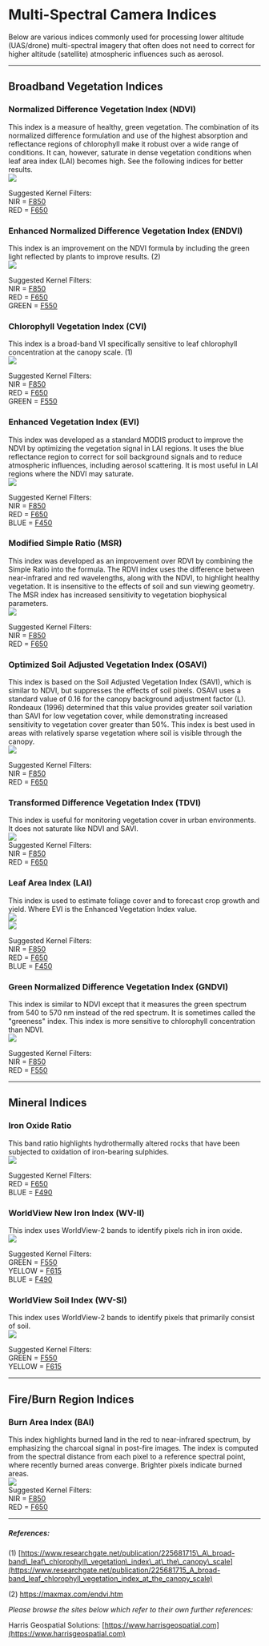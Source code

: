 # Multi-Spectral Camera Indices

Below are various indices commonly used for processing lower altitude \(UAS/drone\) multi-spectral imagery that often does not need to correct for higher altitude \(satellite\) atmospheric influences such as aerosol.

---

## Broadband Vegetation Indices

### Normalized Difference Vegetation Index \(NDVI\)

This index is a measure of healthy, green vegetation. The combination of its normalized difference formulation and use of the highest absorption and reflectance regions of chlorophyll make it robust over a wide range of conditions. It can, however, saturate in dense vegetation conditions when leaf area index \(LAI\) becomes high. See the following indices for better results.  
![](/assets/SpectralIndexFormulaNDVI.gif)

Suggested Kernel Filters:  
NIR = [F850](https://www.mapir.camera/collections/kernel-camera-filters/products/f850)  
RED = [F650](https://www.mapir.camera/collections/kernel-camera-filters/products/f650)

### Enhanced Normalized Difference Vegetation Index \(ENDVI\)

This index is an improvement on the NDVI formula by including the green light reflected by plants to improve results. \(2\)  
![](/assets/ENDVI.jpg)

Suggested Kernel Filters:  
NIR = [F850](https://www.mapir.camera/collections/kernel-camera-filters/products/f850)  
RED = [F650](https://www.mapir.camera/collections/kernel-camera-filters/products/f650)  
GREEN = [F550](https://www.mapir.camera/collections/kernel-camera-filters/products/f550)

### Chlorophyll Vegetation Index \(CVI\)

This index is a broad-band VI specifically sensitive to leaf chlorophyll concentration at the canopy scale. \(1\)  
![](/assets/cvi-01.png)

Suggested Kernel Filters:  
NIR = [F850](https://www.mapir.camera/collections/kernel-camera-filters/products/f850)  
RED = [F650](https://www.mapir.camera/collections/kernel-camera-filters/products/f650)  
GREEN = [F550](https://www.mapir.camera/collections/kernel-camera-filters/products/f550)

### Enhanced Vegetation Index \(EVI\)

This index was developed as a standard MODIS product to improve the NDVI by optimizing the vegetation signal in LAI regions. It uses the blue reflectance region to correct for soil background signals and to reduce atmospheric influences, including aerosol scattering. It is most useful in LAI regions where the NDVI may saturate.  
![](/assets/SpectralIndexFormulaEVI.gif)

Suggested Kernel Filters:  
NIR = [F850](https://www.mapir.camera/collections/kernel-camera-filters/products/f850)  
RED = [F650](https://www.mapir.camera/collections/kernel-camera-filters/products/f650)  
BLUE = [F450](https://www.mapir.camera/collections/kernel-camera-filters/products/f450)

### Modified Simple Ratio \(MSR\)

This index was developed as an improvement over RDVI by combining the Simple Ratio into the formula. The RDVI index uses the difference between near-infrared and red wavelengths, along with the NDVI, to highlight healthy vegetation. It is insensitive to the effects of soil and sun viewing geometry. The MSR index has increased sensitivity to vegetation biophysical parameters.  
![](/assets/SpectralIndexFormulaMSR.gif)

Suggested Kernel Filters:  
NIR = [F850](https://www.mapir.camera/collections/kernel-camera-filters/products/f850)  
RED = [F650](https://www.mapir.camera/collections/kernel-camera-filters/products/f650)

### Optimized Soil Adjusted Vegetation Index \(OSAVI\)

This index is based on the Soil Adjusted Vegetation Index \(SAVI\), which is similar to NDVI, but suppresses the effects of soil pixels. OSAVI uses a standard value of 0.16 for the canopy background adjustment factor \(L\). Rondeaux \(1996\) determined that this value provides greater soil variation than SAVI for low vegetation cover, while demonstrating increased sensitivity to vegetation cover greater than 50%. This index is best used in areas with relatively sparse vegetation where soil is visible through the canopy.  
![](/assets/SpectralIndexFormulaOSAVI.gif)

Suggested Kernel Filters:  
NIR = [F850](https://www.mapir.camera/collections/kernel-camera-filters/products/f850)  
RED = [F650](https://www.mapir.camera/collections/kernel-camera-filters/products/f650)

### Transformed Difference Vegetation Index \(TDVI\)

This index is useful for monitoring vegetation cover in urban environments. It does not saturate like NDVI and SAVI.  
![](/assets/SpectralIndexFormulaTDVI.gif)  
Suggested Kernel Filters:  
NIR = [F850](https://www.mapir.camera/collections/kernel-camera-filters/products/f850)  
RED = [F650](https://www.mapir.camera/collections/kernel-camera-filters/products/f650)

### Leaf Area Index \(LAI\)

This index is used to estimate foliage cover and to forecast crop growth and yield. Where EVI is the Enhanced Vegetation Index value.  
![](/assets/SpectralIndexFormulaLAI.gif)  
![](/assets/SpectralIndexFormulaEVI.gif)

Suggested Kernel Filters:  
NIR = [F850](https://www.mapir.camera/collections/kernel-camera-filters/products/f850)  
RED = [F650](https://www.mapir.camera/collections/kernel-camera-filters/products/f650)  
BLUE = [F450](https://www.mapir.camera/collections/kernel-camera-filters/products/f450)

### Green Normalized Difference Vegetation Index \(GNDVI\)

This index is similar to NDVI except that it measures the green spectrum from 540 to 570 nm instead of the red spectrum. It is sometimes called the "greeness" index. This index is more sensitive to chlorophyll concentration than NDVI.  
![](/assets/SpectralIndexFormulaGNDVI.gif)

Suggested Kernel Filters:  
NIR = [F850](https://www.mapir.camera/collections/kernel-camera-filters/products/f850)  
RED = [F550](https://www.mapir.camera/collections/kernel-camera-filters/products/f550)

---

## Mineral Indices

### Iron Oxide Ratio

This band ratio highlights hydrothermally altered rocks that have been subjected to oxidation of iron-bearing sulphides.  
![](/assets/SpectralIndexFormulaIronOxide.gif)

Suggested Kernel Filters:  
RED = [F650](https://www.mapir.camera/collections/kernel-camera-filters/products/f650)  
BLUE = [F490](https://www.mapir.camera/collections/kernel-camera-filters/products/f490)

### WorldView New Iron Index \(WV-II\)

This index uses WorldView-2 bands to identify pixels rich in iron oxide.  
![](/assets/SpectralIndexFormulaWV-II.gif)

Suggested Kernel Filters:  
GREEN = [F550](https://www.mapir.camera/collections/kernel-camera-filters/products/f550)  
YELLOW = [F615](https://www.mapir.camera/collections/kernel-camera-filters/products/f615)  
BLUE = [F490](https://www.mapir.camera/collections/kernel-camera-filters/products/f490)

### WorldView Soil Index \(WV-SI\)

This index uses WorldView-2 bands to identify pixels that primarily consist of soil.  
![](/assets/SpectralIndexFormulaWV-SI.gif)

Suggested Kernel Filters:  
GREEN = [F550](https://www.mapir.camera/collections/kernel-camera-filters/products/f550)  
YELLOW = [F615](https://www.mapir.camera/collections/kernel-camera-filters/products/f615)

---

## Fire/Burn Region Indices

### Burn Area Index \(BAI\)

This index highlights burned land in the red to near-infrared spectrum, by emphasizing the charcoal signal in post-fire images. The index is computed from the spectral distance from each pixel to a reference spectral point, where recently burned areas converge. Brighter pixels indicate burned areas.  
![](/assets/SpectralIndexFormulaBAI.gif)  
Suggested Kernel Filters:  
NIR = [F850](https://www.mapir.camera/collections/kernel-camera-filters/products/f850)  
RED = [F650](https://www.mapir.camera/collections/kernel-camera-filters/products/f650)

---

##### References:

\(1\) [https://www.researchgate.net/publication/225681715\_A\_broad-band\_leaf\_chlorophyll\_vegetation\_index\_at\_the\_canopy\_scale](https://www.researchgate.net/publication/225681715_A_broad-band_leaf_chlorophyll_vegetation_index_at_the_canopy_scale)

\(2\) https://maxmax.com/endvi.htm

_Please browse the sites below which refer to their own further references:_

Harris Geospatial Solutions: [https://www.harrisgeospatial.com](https://www.harrisgeospatial.com)

